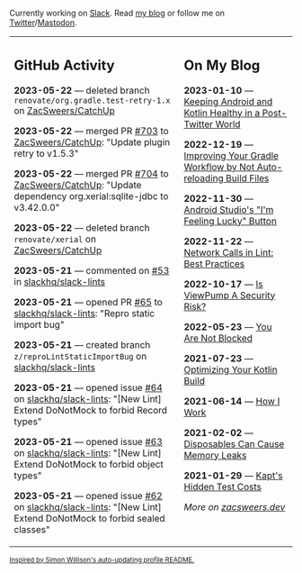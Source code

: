 Currently working on [Slack](https://slack.com/). Read [my blog](https://zacsweers.dev/) or follow me on [Twitter](https://twitter.com/ZacSweers)/[Mastodon](https://hachyderm.io/@ZacSweers).

<table><tr><td valign="top" width="60%">

## GitHub Activity
<!-- githubActivity starts -->
**2023-05-22** — deleted branch `renovate/org.gradle.test-retry-1.x` on [ZacSweers/CatchUp](https://github.com/ZacSweers/CatchUp)

**2023-05-22** — merged PR [#703](https://github.com/ZacSweers/CatchUp/pull/703) to [ZacSweers/CatchUp](https://github.com/ZacSweers/CatchUp): "Update plugin retry to v1.5.3"

**2023-05-22** — merged PR [#704](https://github.com/ZacSweers/CatchUp/pull/704) to [ZacSweers/CatchUp](https://github.com/ZacSweers/CatchUp): "Update dependency org.xerial:sqlite-jdbc to v3.42.0.0"

**2023-05-22** — deleted branch `renovate/xerial` on [ZacSweers/CatchUp](https://github.com/ZacSweers/CatchUp)

**2023-05-21** — commented on [#53](https://github.com/slackhq/slack-lints/issues/53#issuecomment-1556472215) in [slackhq/slack-lints](https://github.com/slackhq/slack-lints)

**2023-05-21** — opened PR [#65](https://github.com/slackhq/slack-lints/pull/65) to [slackhq/slack-lints](https://github.com/slackhq/slack-lints): "Repro static import bug"

**2023-05-21** — created branch `z/reproLintStaticImportBug` on [slackhq/slack-lints](https://github.com/slackhq/slack-lints)

**2023-05-21** — opened issue [#64](https://github.com/slackhq/slack-lints/issues/64) on [slackhq/slack-lints](https://github.com/slackhq/slack-lints): "[New Lint] Extend DoNotMock to forbid Record types"

**2023-05-21** — opened issue [#63](https://github.com/slackhq/slack-lints/issues/63) on [slackhq/slack-lints](https://github.com/slackhq/slack-lints): "[New Lint] Extend DoNotMock to forbid object types"

**2023-05-21** — opened issue [#62](https://github.com/slackhq/slack-lints/issues/62) on [slackhq/slack-lints](https://github.com/slackhq/slack-lints): "[New Lint] Extend DoNotMock to forbid sealed classes"
<!-- githubActivity ends -->
</td><td valign="top" width="40%">

## On My Blog
<!-- blog starts -->
**2023-01-10** — [Keeping Android and Kotlin Healthy in a Post-Twitter World](https://www.zacsweers.dev/keeping-android-healthy/)

**2022-12-19** — [Improving Your Gradle Workflow by Not Auto-reloading Build Files](https://www.zacsweers.dev/improving-your-workflow-by-not-auto-reloading-build-files/)

**2022-11-30** — [Android Studio's "I'm Feeling Lucky" Button](https://www.zacsweers.dev/android-studios-im-feeling-lucky-button/)

**2022-11-22** — [Network Calls in Lint: Best Practices](https://www.zacsweers.dev/network-calls-in-lint-best-practices/)

**2022-10-17** — [Is ViewPump A Security Risk?](https://www.zacsweers.dev/is-viewpump-a-security-risk/)

**2022-05-23** — [You Are Not Blocked](https://www.zacsweers.dev/you-are-not-blocked/)

**2021-07-23** — [Optimizing Your Kotlin Build](https://www.zacsweers.dev/optimizing-your-kotlin-build/)

**2021-06-14** — [How I Work](https://www.zacsweers.dev/how-i-work/)

**2021-02-02** — [Disposables Can Cause Memory Leaks](https://www.zacsweers.dev/disposables-can-cause-memory-leaks/)

**2021-01-29** — [Kapt's Hidden Test Costs](https://www.zacsweers.dev/kapts-hidden-test-costs/)
<!-- blog ends -->
_More on [zacsweers.dev](https://zacsweers.dev/)_
</td></tr></table>

<sub><a href="https://simonwillison.net/2020/Jul/10/self-updating-profile-readme/">Inspired by Simon Willison's auto-updating profile README.</a></sub>